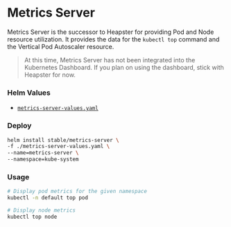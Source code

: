 # Metrics Server

Metrics Server is the successor to Heapster for providing Pod and Node resource utilization. It
provides the data for the `kubectl top` command and the Vertical Pod Autoscaler resource.

> At this time, Metrics Server has not been integrated into the Kubernetes Dashboard. If you plan on
> using the dashboard, stick with Heapster for now.

### Helm Values

  - [`metrics-server-values.yaml`](./metrics-server-values.yaml)

### Deploy

```bash
helm install stable/metrics-server \
-f ./metrics-server-values.yaml \
--name=metrics-server \
--namespace=kube-system
```

### Usage

```bash
# Display pod metrics for the given namespace
kubectl -n default top pod

# Display node metrics
kubectl top node
```
